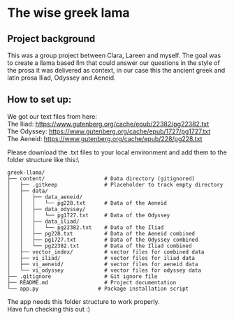 # The wise greek lama
## Project background

This was a group project between Clara, Lareen and myself. The goal was to create a llama based llm that could answer our questions in the style of the prosa it was delivered as context, in our case this the ancient greek and latin prosa Iliad, Odyssey and Aeneid. 

## How to set up:

We got our text files from here: \
The Iliad: https://www.gutenberg.org/cache/epub/22382/pg22382.txt \
The Odyssey: https://www.gutenberg.org/cache/epub/1727/pg1727.txt \
The Aeneid: https://www.gutenberg.org/cache/epub/228/pg228.txt 

Please download the .txt files to your local environment and add them to the folder structure like this:\

```
greek-llama/
├── content/                   # Data directory (gitignored)
│   ├── .gitkeep               # Placeholder to track empty directory
│   ├── data/                   
│   │   ├── data_aeneid/
│   │   │   └── pg228.txt      # Data of the Aeneid
│   │   ├── data_odyssey/
│   │   │   └── pg1727.txt     # Data of the Odyssey
│   │   ├── data_iliad/
│   │   │   └── pg22382.txt    # Data of the Iliad
│   │   ├── pg228.txt          # Data of the Aeneid combined
│   │   ├── pg1727.txt         # Data of the Odyssey combined
│   │   └── pg22382.txt        # Data of the Iliad combined
│   ├── vector_index/          # vector files for combined data
│   ├── vi_iliad/              # vector files for iliad data
│   ├── vi_aeneid/             # vector files for aeneid data 
│   └── vi_odyssey             # vector files for odyssey data
├── .gitignore                 # Git ignore file
├── README.md                  # Project documentation
└── app.py                   # Package installation script
```

The app needs this folder structure to work properly. \
Have fun checking this out :)
